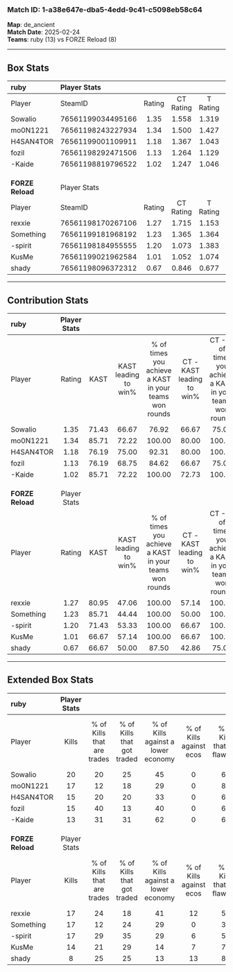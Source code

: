 ### Match ID: 1-a38e647e-dba5-4edd-9c41-c5098eb58c64  
**Map**: de_ancient  
**Match Date**: 2025-02-24  
**Teams**: ruby (13) vs FORZE Reload (8)  

---  

## Box Stats  

| **ruby**         | Player Stats      |        |           |          |       |      |       |         |        |      |     |
| :- | :- | :-: | :-: | :-: | :-: | :-: | :-: | :-: | :-: | :-: | :-: |
| Player           | SteamID           | Rating | CT Rating | T Rating | KAST  | ADR  | Kills | Assists | Deaths | K/D  | HS% |
| Sowalio          | 76561199034495166 |  1.35  |   1.558   |  1.319   | 71.43 | 98.6 |  20   |    2    |   15   | 1.33 | 70  |
| mo0N1221         | 76561198243227934 |  1.34  |   1.500   |  1.427   | 85.71 | 75.1 |  17   |    4    |   12   | 1.42 | 35  |
| H4SAN4TOR        | 76561199001109911 |  1.18  |   1.367   |  1.043   | 76.19 | 90.0 |  15   |    7    |   15   | 1.00 | 46  |
| fozil            | 76561198292471506 |  1.13  |   1.264   |  1.129   | 76.19 | 70.8 |  15   |    5    |   14   | 1.07 | 46  |
| -Kaide           | 76561198819796522 |  1.02  |   1.247   |  1.046   | 85.71 | 60.8 |  13   |    8    |   17   | 0.76 | 30  |
|                  |                   |        |           |          |       |      |       |         |        |      |     |
|                  |                   |        |           |          |       |      |       |         |        |      |     |
|                  |                   |        |           |          |       |      |       |         |        |      |     |
| **FORZE Reload** | Player Stats      |        |           |          |       |      |       |         |        |      |     |
| Player           | SteamID           | Rating | CT Rating | T Rating | KAST  | ADR  | Kills | Assists | Deaths | K/D  | HS% |
| rexxie           | 76561198170267106 |  1.27  |   1.715   |  1.153   | 80.95 | 85.8 |  17   |    4    |   15   | 1.13 | 64  |
| Something        | 76561199181968192 |  1.23  |   1.365   |  1.364   | 85.71 | 84.1 |  17   |    6    |   18   | 0.94 | 58  |
| -spirit          | 76561198184955555 |  1.20  |   1.073   |  1.383   | 71.43 | 94.5 |  17   |    4    |   16   | 1.06 | 47  |
| KusMe            | 76561199021962584 |  1.01  |   1.052   |  1.074   | 66.67 | 70.5 |  14   |    4    |   14   | 1.00 | 64  |
| shady            | 76561198096372312 |  0.67  |   0.846   |  0.677   | 66.67 | 59.9 |   8   |    7    |   17   | 0.47 | 50  |
---  

## Contribution Stats  

| **ruby**         | Player Stats |       |                      |                                                        |                           |                                                             |                          |                                                            |
| :- | :-: | :-: | :-: | :-: | :-: | :-: | :-: | :-: |
| Player           |    Rating    | KAST  | KAST leading to win% | % of times you achieve a KAST in your teams won rounds | CT - KAST leading to win% | CT - % of times you achieve a KAST in your teams won rounds | T - KAST leading to win% | T - % of times you achieve a KAST in your teams won rounds |
| Sowalio          |     1.35     | 71.43 |        66.67         |                         76.92                          |           66.67           |                            75.00                            |          66.67           |                           80.00                            |
| mo0N1221         |     1.34     | 85.71 |        72.22         |                         100.00                         |           80.00           |                           100.00                            |          62.50           |                           100.00                           |
| H4SAN4TOR        |     1.18     | 76.19 |        75.00         |                         92.31                          |           80.00           |                           100.00                            |          66.67           |                           80.00                            |
| fozil            |     1.13     | 76.19 |        68.75         |                         84.62                          |           66.67           |                            75.00                            |          71.43           |                           100.00                           |
| -Kaide           |     1.02     | 85.71 |        72.22         |                         100.00                         |           72.73           |                           100.00                            |          71.43           |                           100.00                           |
|                  |              |       |                      |                                                        |                           |                                                             |                          |                                                            |
|                  |              |       |                      |                                                        |                           |                                                             |                          |                                                            |
|                  |              |       |                      |                                                        |                           |                                                             |                          |                                                            |
| **FORZE Reload** | Player Stats |       |                      |                                                        |                           |                                                             |                          |                                                            |
| Player           |    Rating    | KAST  | KAST leading to win% | % of times you achieve a KAST in your teams won rounds | CT - KAST leading to win% | CT - % of times you achieve a KAST in your teams won rounds | T - KAST leading to win% | T - % of times you achieve a KAST in your teams won rounds |
| rexxie           |     1.27     | 80.95 |        47.06         |                         100.00                         |           57.14           |                           100.00                            |          40.00           |                           100.00                           |
| Something        |     1.23     | 85.71 |        44.44         |                         100.00                         |           50.00           |                           100.00                            |          40.00           |                           100.00                           |
| -spirit          |     1.20     | 71.43 |        53.33         |                         100.00                         |           66.67           |                           100.00                            |          44.44           |                           100.00                           |
| KusMe            |     1.01     | 66.67 |        57.14         |                         100.00                         |           66.67           |                           100.00                            |          50.00           |                           100.00                           |
| shady            |     0.67     | 66.67 |        50.00         |                         87.50                          |           42.86           |                            75.00                            |          57.14           |                           100.00                           |
---  

## Extended Box Stats  

| **ruby**         | Player Stats |                            |                            |                                    |                         |                              |                                 |        |                             |                                     |                          |                               |                            |
| :- | :-: | :-: | :-: | :-: | :-: | :-: | :-: | :-: | :-: | :-: | :-: | :-: | :-: |
| Player           |    Kills     | % of Kills that are trades | % of Kills that got traded | % of Kills against a lower economy | % of Kills against ecos | % of Kills that are flawless | % of Kills that are close duels | Deaths | % of Deaths that get traded | % of Deaths against a lower economy | % of Deaths against ecos | % of Deaths that are flawless | % of Deaths that are close |
| Sowalio          |      20      |             20             |             25             |                 45                 |            0            |              60              |               10                |   15   |             27              |                 40                  |            0             |              60               |             7              |
| mo0N1221         |      17      |             12             |             18             |                 29                 |            0            |              82              |                0                |   12   |             42              |                 42                  |            0             |              58               |             0              |
| H4SAN4TOR        |      15      |             20             |             20             |                 33                 |            0            |              60              |                0                |   15   |             13              |                 33                  |            0             |              47               |             13             |
| fozil            |      15      |             40             |             13             |                 40                 |            0            |              60              |                0                |   14   |             21              |                 29                  |            0             |              50               |             21             |
| -Kaide           |      13      |             31             |             31             |                 62                 |            0            |              69              |                8                |   17   |             29              |                 29                  |            0             |              76               |             6              |
|                  |              |                            |                            |                                    |                         |                              |                                 |        |                             |                                     |                          |                               |                            |
|                  |              |                            |                            |                                    |                         |                              |                                 |        |                             |                                     |                          |                               |                            |
|                  |              |                            |                            |                                    |                         |                              |                                 |        |                             |                                     |                          |                               |                            |
| **FORZE Reload** | Player Stats |                            |                            |                                    |                         |                              |                                 |        |                             |                                     |                          |                               |                            |
| Player           |    Kills     | % of Kills that are trades | % of Kills that got traded | % of Kills against a lower economy | % of Kills against ecos | % of Kills that are flawless | % of Kills that are close duels | Deaths | % of Deaths that get traded | % of Deaths against a lower economy | % of Deaths against ecos | % of Deaths that are flawless | % of Deaths that are close |
| rexxie           |      17      |             24             |             18             |                 41                 |           12            |              59              |                6                |   15   |             33              |                 20                  |            0             |              53               |             0              |
| Something        |      17      |             12             |             24             |                 29                 |            0            |              35              |               24                |   18   |             28              |                 17                  |            6             |              78               |             0              |
| -spirit          |      17      |             29             |             35             |                 29                 |            6            |              53              |               12                |   16   |             13              |                 31                  |            6             |              63               |             13             |
| KusMe            |      14      |             21             |             29             |                 14                 |            7            |              79              |                0                |   14   |             14              |                 14                  |            0             |              71               |             7              |
| shady            |      8       |             25             |             25             |                 13                 |           13            |              88              |                0                |   17   |             18              |                 18                  |            0             |              65               |             0              |
